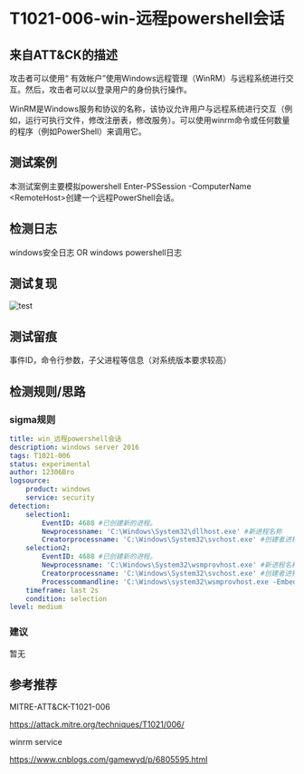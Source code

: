 # T1021-006-win-远程powershell会话

## 来自ATT&CK的描述

攻击者可以使用“ 有效帐户”使用Windows远程管理（WinRM）与远程系统进行交互。然后，攻击者可以以登录用户的身份执行操作。

WinRM是Windows服务和协议的名称，该协议允许用户与远程系统进行交互（例如，运行可执行文件，修改注册表，修改服务）。可以使用winrm命令或任何数量的程序（例如PowerShell）来调用它。

## 测试案例

本测试案例主要模拟powershell Enter-PSSession -ComputerName \<RemoteHost\>创建一个远程PowerShell会话。

## 检测日志

windows安全日志 OR windows powershell日志

## 测试复现

![test](https://image-host-toky.oss-cn-shanghai.aliyuncs.com/Q0npmd.png)

## 测试留痕

事件ID，命令行参数，子父进程等信息（对系统版本要求较高）

## 检测规则/思路

### sigma规则

```yml
title: win_远程powershell会话
description: windows server 2016
tags: T1021-006
status: experimental
author: 12306Bro
logsource:
    product: windows
    service: security
detection:
    selection1:
        EventID: 4688 #已创建新的进程。
        Newprocessname: 'C:\Windows\System32\dllhost.exe' #新进程名称
        Creatorprocessname: 'C:\Windows\System32\svchost.exe' #创建者进程名称
    selection2:
        EventID: 4688 #已创建新的进程。
        Newprocessname: 'C:\Windows\System32\wsmprovhost.exe' #新进程名称
        Creatorprocessname: 'C:\Windows\System32\svchost.exe' #创建者进程名称
        Processcommandline: 'C:\Windows\system32\wsmprovhost.exe -Embedding' #进程命令行参数
    timeframe: last 2s
    condition: selection
level: medium
```

### 建议

暂无

## 参考推荐

MITRE-ATT&CK-T1021-006

<https://attack.mitre.org/techniques/T1021/006/>

winrm service

<https://www.cnblogs.com/gamewyd/p/6805595.html>
